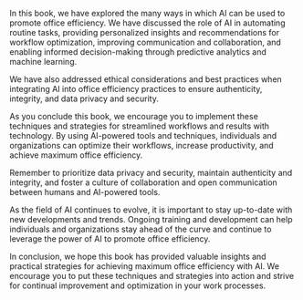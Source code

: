 
In this book, we have explored the many ways in which AI can be used to promote office efficiency. We have discussed the role of AI in automating routine tasks, providing personalized insights and recommendations for workflow optimization, improving communication and collaboration, and enabling informed decision-making through predictive analytics and machine learning.

We have also addressed ethical considerations and best practices when integrating AI into office efficiency practices to ensure authenticity, integrity, and data privacy and security.

As you conclude this book, we encourage you to implement these techniques and strategies for streamlined workflows and results with technology. By using AI-powered tools and techniques, individuals and organizations can optimize their workflows, increase productivity, and achieve maximum office efficiency.

Remember to prioritize data privacy and security, maintain authenticity and integrity, and foster a culture of collaboration and open communication between humans and AI-powered tools.

As the field of AI continues to evolve, it is important to stay up-to-date with new developments and trends. Ongoing training and development can help individuals and organizations stay ahead of the curve and continue to leverage the power of AI to promote office efficiency.

In conclusion, we hope this book has provided valuable insights and practical strategies for achieving maximum office efficiency with AI. We encourage you to put these techniques and strategies into action and strive for continual improvement and optimization in your work processes.

